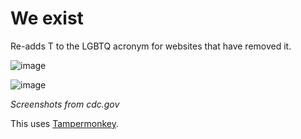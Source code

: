 # We exist
Re-adds T to the LGBTQ acronym for websites that have removed it.

![image](https://github.com/user-attachments/assets/1272a612-73a4-4d5f-9f74-45cb43ccf2ca)

![image](https://github.com/user-attachments/assets/1944fd64-7821-46f2-be89-d0384338091c)

*Screenshots from cdc.gov*

This uses [Tampermonkey](https://www.tampermonkey.net/).
